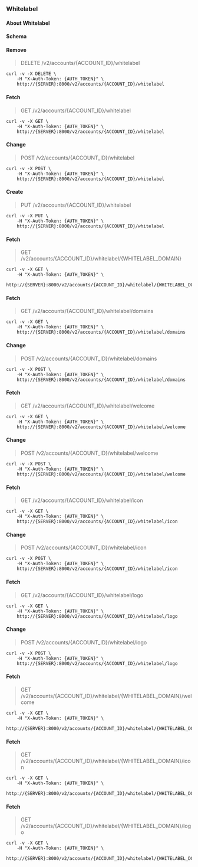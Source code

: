 ### Whitelabel

#### About Whitelabel

#### Schema



#### Remove

> DELETE /v2/accounts/{ACCOUNT_ID}/whitelabel

```shell
curl -v -X DELETE \
    -H "X-Auth-Token: {AUTH_TOKEN}" \
    http://{SERVER}:8000/v2/accounts/{ACCOUNT_ID}/whitelabel
```

#### Fetch

> GET /v2/accounts/{ACCOUNT_ID}/whitelabel

```shell
curl -v -X GET \
    -H "X-Auth-Token: {AUTH_TOKEN}" \
    http://{SERVER}:8000/v2/accounts/{ACCOUNT_ID}/whitelabel
```

#### Change

> POST /v2/accounts/{ACCOUNT_ID}/whitelabel

```shell
curl -v -X POST \
    -H "X-Auth-Token: {AUTH_TOKEN}" \
    http://{SERVER}:8000/v2/accounts/{ACCOUNT_ID}/whitelabel
```

#### Create

> PUT /v2/accounts/{ACCOUNT_ID}/whitelabel

```shell
curl -v -X PUT \
    -H "X-Auth-Token: {AUTH_TOKEN}" \
    http://{SERVER}:8000/v2/accounts/{ACCOUNT_ID}/whitelabel
```

#### Fetch

> GET /v2/accounts/{ACCOUNT_ID}/whitelabel/{WHITELABEL_DOMAIN}

```shell
curl -v -X GET \
    -H "X-Auth-Token: {AUTH_TOKEN}" \
    http://{SERVER}:8000/v2/accounts/{ACCOUNT_ID}/whitelabel/{WHITELABEL_DOMAIN}
```

#### Fetch

> GET /v2/accounts/{ACCOUNT_ID}/whitelabel/domains

```shell
curl -v -X GET \
    -H "X-Auth-Token: {AUTH_TOKEN}" \
    http://{SERVER}:8000/v2/accounts/{ACCOUNT_ID}/whitelabel/domains
```

#### Change

> POST /v2/accounts/{ACCOUNT_ID}/whitelabel/domains

```shell
curl -v -X POST \
    -H "X-Auth-Token: {AUTH_TOKEN}" \
    http://{SERVER}:8000/v2/accounts/{ACCOUNT_ID}/whitelabel/domains
```

#### Fetch

> GET /v2/accounts/{ACCOUNT_ID}/whitelabel/welcome

```shell
curl -v -X GET \
    -H "X-Auth-Token: {AUTH_TOKEN}" \
    http://{SERVER}:8000/v2/accounts/{ACCOUNT_ID}/whitelabel/welcome
```

#### Change

> POST /v2/accounts/{ACCOUNT_ID}/whitelabel/welcome

```shell
curl -v -X POST \
    -H "X-Auth-Token: {AUTH_TOKEN}" \
    http://{SERVER}:8000/v2/accounts/{ACCOUNT_ID}/whitelabel/welcome
```

#### Fetch

> GET /v2/accounts/{ACCOUNT_ID}/whitelabel/icon

```shell
curl -v -X GET \
    -H "X-Auth-Token: {AUTH_TOKEN}" \
    http://{SERVER}:8000/v2/accounts/{ACCOUNT_ID}/whitelabel/icon
```

#### Change

> POST /v2/accounts/{ACCOUNT_ID}/whitelabel/icon

```shell
curl -v -X POST \
    -H "X-Auth-Token: {AUTH_TOKEN}" \
    http://{SERVER}:8000/v2/accounts/{ACCOUNT_ID}/whitelabel/icon
```

#### Fetch

> GET /v2/accounts/{ACCOUNT_ID}/whitelabel/logo

```shell
curl -v -X GET \
    -H "X-Auth-Token: {AUTH_TOKEN}" \
    http://{SERVER}:8000/v2/accounts/{ACCOUNT_ID}/whitelabel/logo
```

#### Change

> POST /v2/accounts/{ACCOUNT_ID}/whitelabel/logo

```shell
curl -v -X POST \
    -H "X-Auth-Token: {AUTH_TOKEN}" \
    http://{SERVER}:8000/v2/accounts/{ACCOUNT_ID}/whitelabel/logo
```

#### Fetch

> GET /v2/accounts/{ACCOUNT_ID}/whitelabel/{WHITELABEL_DOMAIN}/welcome

```shell
curl -v -X GET \
    -H "X-Auth-Token: {AUTH_TOKEN}" \
    http://{SERVER}:8000/v2/accounts/{ACCOUNT_ID}/whitelabel/{WHITELABEL_DOMAIN}/welcome
```

#### Fetch

> GET /v2/accounts/{ACCOUNT_ID}/whitelabel/{WHITELABEL_DOMAIN}/icon

```shell
curl -v -X GET \
    -H "X-Auth-Token: {AUTH_TOKEN}" \
    http://{SERVER}:8000/v2/accounts/{ACCOUNT_ID}/whitelabel/{WHITELABEL_DOMAIN}/icon
```

#### Fetch

> GET /v2/accounts/{ACCOUNT_ID}/whitelabel/{WHITELABEL_DOMAIN}/logo

```shell
curl -v -X GET \
    -H "X-Auth-Token: {AUTH_TOKEN}" \
    http://{SERVER}:8000/v2/accounts/{ACCOUNT_ID}/whitelabel/{WHITELABEL_DOMAIN}/logo
```

